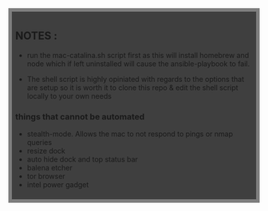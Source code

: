 
<div style="background:rgba(0,0,0,0.5);padding:0.5em;">
<div style="background:rgba(0,0,0,0.5);padding:0.5em;">

## NOTES : 
* run the mac-catalina.sh script first as this will install homebrew and node which if left uninstalled will cause the ansible-playbook to fail. 

* The shell script is highly opiniated with regards to the options that are setup so it is worth it to clone this repo & edit the shell script locally to your own needs 


### things that cannot be automated 
  * stealth-mode. Allows the mac to not respond to pings or nmap queries 
  * resize dock 
  * auto hide dock and top status bar 
  * balena etcher 
  * tor browser  
  * intel power gadget 
  

